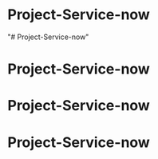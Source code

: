 # Project-Service-now
"# Project-Service-now" 
# Project-Service-now
# Project-Service-now
# Project-Service-now
